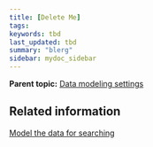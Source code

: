 ```yaml
---
title: [Delete Me]
tags:
keywords: tbd
last_updated: tbd
summary: "blerg"
sidebar: mydoc_sidebar
---
```



**Parent topic:** [Data modeling settings](../../admin/data_modeling/data_modeling_settings.html)

## Related information  


[Model the data for searching](semantic_modeling.html#)
